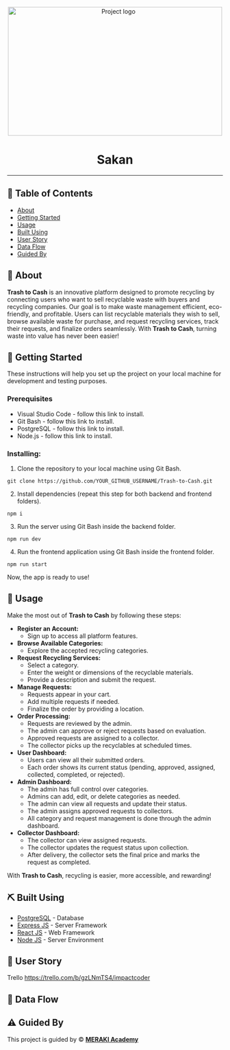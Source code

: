 <p align="center">
<a href="https://res.cloudinary.com/dozr5pfwt/image/upload/v1740172405/ctp6fi3dxlbonaubzfrg.png">
 <img width="500px" height="300px" src="https://res.cloudinary.com/dozr5pfwt/image/upload/v1740172405/ctp6fi3dxlbonaubzfrg.png" alt="Project logo">
 </a>
</p>

<h1 align="center">Sakan
</h1>

---


## 📝 Table of Contents

- [About](#about)
- [Getting Started](#getting_started)
- [Usage](#usage)
- [Built Using](#built_using)
- [User Story](#user_story)
- [Data Flow](#data_flow)
- [Guided By](#guided_by)

## 🧐 About&#x20;

**Trash to Cash** is an innovative platform designed to promote recycling by connecting users who want to sell recyclable waste with buyers and recycling companies. Our goal is to make waste management efficient, eco-friendly, and profitable. Users can list recyclable materials they wish to sell, browse available waste for purchase, and request recycling services, track their requests, and finalize orders seamlessly. With **Trash to Cash**, turning waste into value has never been easier!

## 🏁 Getting Started&#x20;

These instructions will help you set up the project on your local machine for development and testing purposes.

### Prerequisites

- Visual Studio Code - follow this link to install.
- Git Bash - follow this link to install.
- PostgreSQL - follow this link to install.
- Node.js - follow this link to install.

### Installing:

1. Clone the repository to your local machine using Git Bash.

```
git clone https://github.com/YOUR_GITHUB_USERNAME/Trash-to-Cash.git
```

2. Install dependencies (repeat this step for both backend and frontend folders).

```
npm i
```

3. Run the server using Git Bash inside the backend folder.

```
npm run dev
```

4. Run the frontend application using Git Bash inside the frontend folder.

```
npm run start
```

Now, the app is ready to use!

## 🎈 Usage&#x20;

Make the most out of **Trash to Cash** by following these steps:

- **Register an Account:**
  - Sign up to access all platform features.
- **Browse Available Categories:**
  - Explore the accepted recycling categories.
- **Request Recycling Services:**
  - Select a category.
  - Enter the weight or dimensions of the recyclable materials.
  - Provide a description and submit the request.
- **Manage Requests:**
  - Requests appear in your cart.
  - Add multiple requests if needed.
  - Finalize the order by providing a location.
- **Order Processing:**
  - Requests are reviewed by the admin.
  - The admin can approve or reject requests based on evaluation.
  - Approved requests are assigned to a collector.
  - The collector picks up the recyclables at scheduled times.
- **User Dashboard:**
  - Users can view all their submitted orders.
  - Each order shows its current status (pending, approved, assigned, collected, completed, or rejected).
- **Admin Dashboard:**
  - The admin has full control over categories.
  - Admins can add, edit, or delete categories as needed.
  - The admin can view all requests and update their status.
  - The admin assigns approved requests to collectors.
  - All category and request management is done through the admin dashboard.
- **Collector Dashboard:**
  - The collector can view assigned requests.
  - The collector updates the request status upon collection.
  - After delivery, the collector sets the final price and marks the request as completed.

With **Trash to Cash**, recycling is easier, more accessible, and rewarding!

## ⛏️ Built Using&#x20;

- [PostgreSQL](https://www.postgresql.org/) - Database
- [Express JS](https://expressjs.com/) - Server Framework
- [React JS](https://reactjs.org/) - Web Framework
- [Node JS](https://nodejs.org/en/) - Server Environment

## 📖 User Story&#x20;

Trello
https://trello.com/b/gzLNmTS4/impactcoder
## 🔄 Data Flow&#x20;



## ⚠️ Guided By&#x20;

This project is guided by ©️ [**MERAKI Academy**](https://www.meraki-academy.org)


